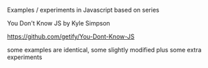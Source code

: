 Examples / experiments in Javascript based on series

You Don't Know JS by Kyle Simpson

https://github.com/getify/You-Dont-Know-JS

some examples are identical, some slightly modified plus some extra experiments

